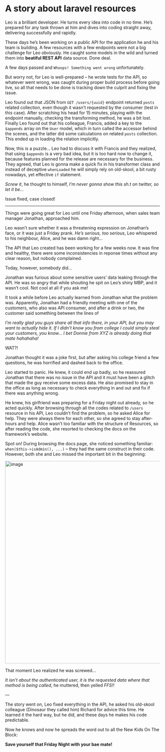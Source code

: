 # A story about laravel resources

Leo is a brilliant developer. He turns every idea into code in no time. He’s prepared for any task thrown at him and dives into coding straight away, delivering successfully and rapidly.

These days he’s been working on a public API for the application he and his team is building. A few resources with a few endpoints were not a big challenge for Leo obviously. He caught some models in the wild and turned them into **beatiful REST API** data source. Done deal.

A few days passed and `Whoops! Something went wrong` unfortunately.

But worry not, for Leo is well-prepared – he wrote tests for the API, so whatever went wrong, was caught during proper build process before going live, so all that needs to be done is tracking down the culprit and fixing the issue.

Leo found out that JSON from `GET /users/{uuid}` endpoint returned `posts` related collection, even though it wasn’t requested by the consumer (test in this case).
After scratching his head for 15 minutes, playing with the endpoint manually, checking the transforming method, he was a bit lost.
Finally Leo found out that his colleague, Francis, added a key to the `$appends` array on the `User` model, which in turn called the accessor behind the scenes, and the latter did some calculations on related `posts` collection. This ended up in loading the relation implicitly.

Now, this is a puzzle… Leo had to discuss it with Francis and they realized, that using `$appends` is a very bad idea, but it is too hard now to change it, because features planned for the release are necessary for the business. They agreed, that Leo is gonna make a quick fix in his transformer class and instead of deceptive `whenLoaded` he will simply rely on old-skool, a bit rusty nowadays, yet effective `if` statement.

_Screw it_, he thought to himself, _I’m never gonna show this sh.t on twitter, so let it be…_

Issue fixed, case closed!

---

Things were going great for Leo until one Friday afternoon, when sales team manager Jonathan, approached him.

Leo wasn’t sure whether it was a threatening expression on Jonathan’s face, or it was just a Friday prank.
_He’s serious, too serious_, Leo whispered to his neighbour, Alice, and he was damn right…

The API that Leo created has been working for a few weeks now. It was fine and healthy, there were some inconsistencies in reponse times without any clear reason, but nobody complained.

Today, however, somebody did…

Jonathan was furious about some sensitive users’ data leaking through the API. He was so angry that while shouting he spit on Leo’s shiny MBP, and it wasn’t cool. Not cool at all if you ask me!

It took a while before Leo actually learned from Jonathan what the problem was. Apparently, Jonathan had a friendly meeting with one of the customers, who also was API consumer, and after a drink or two, the customer said something between the lines of

_I’m really glad you guys share all that info there, in your API, but you may want to actually hide it. If I didn’t know you from college I could simply steal your customers, you know… I bet Donnie from XYZ is already doing that mate hahahaha!_

WAT?!

Jonathan thought it was a joke first, but after asking his college friend a few questions, he was horrified and dashed back to the office.

Leo started to panic. He knew, it could end up badly, so he reassured Jonathan that there was no issue in the API and it must have been a glitch that made the guy receive some excess data. He also promised to stay in the office as long as necessary to check everything in and out and fix if there was anything wrong.

He knew, his girlfriend was preparing for a Friday night out already, so he acted quickly. After browsing through all the codes related to `/users` resource in his API, Leo couldn’t find the problem, so he asked Alice for help. They were always there for each other, so she agreed to stay after-hours and help.
Alice wasn’t too familiar with the structure of Resources, so after reading the code, she resorted to checking the docs on the framework’s website.

Spot on! During browsing the docs page, she noticed something familiar: `when($this->isAdmin(), ...)` – they had the same construct in their code. However, both she and Leo missed the important bit in the beginning:

<img width="658" alt="image" src="https://user-images.githubusercontent.com/6928818/85195280-b28bc680-b303-11ea-9af1-95e2140e0858.png">

That moment Leo realized he was screwed…

_It isn’t about the authenticated user, it is the requested data where that method is being called_, he muttered, then yelled _FFS!!_

—

The story went on, Leo fixed everything in the API, he asked his old-skool colleague (Dinosaur they called him) Richard for advice this time. He learned it the hard way, but he did, and these days he makes his code predictable.

Now he knows and now he spreads the word out to all the New Kids On The Block:

**Save yourself that Friday Night with your bae mate!**
